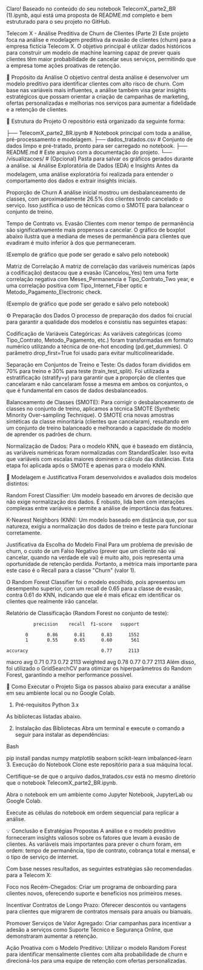 Claro! Baseado no conteúdo do seu notebook TelecomX_parte2_BR (1).ipynb, aqui está uma proposta de README.md completo e bem estruturado para o seu projeto no GitHub.

Telecom X - Análise Preditiva de Churn de Clientes (Parte 2)
Este projeto foca na análise e modelagem preditiva da evasão de clientes (churn) para a empresa fictícia Telecom X. O objetivo principal é utilizar dados históricos para construir um modelo de machine learning capaz de prever quais clientes têm maior probabilidade de cancelar seus serviços, permitindo que a empresa tome ações proativas de retenção.

🎯 Propósito da Análise
O objetivo central desta análise é desenvolver um modelo preditivo para identificar clientes com alto risco de churn. Com base nas variáveis mais influentes, a análise também visa gerar insights estratégicos que possam orientar a criação de campanhas de marketing, ofertas personalizadas e melhorias nos serviços para aumentar a fidelidade e a retenção de clientes.

📂 Estrutura do Projeto
O repositório está organizado da seguinte forma:

├── TelecomX_parte2_BR.ipynb   # Notebook principal com toda a análise, pré-processamento e modelagem.
├── dados_tratados.csv         # Conjunto de dados limpo e pré-tratado, pronto para ser carregado no notebook.
├── README.md                  # Este arquivo com a documentação do projeto.
└── /visualizacoes/            # (Opcional) Pasta para salvar os gráficos gerados durante a análise.
📊 Análise Exploratória de Dados (EDA) e Insights
Antes da modelagem, uma análise exploratória foi realizada para entender o comportamento dos dados e extrair insights iniciais.

Proporção de Churn
A análise inicial mostrou um desbalanceamento de classes, com aproximadamente 26.5% dos clientes tendo cancelado o serviço. Isso justifica o uso de técnicas como o SMOTE para balancear o conjunto de treino.

Tempo de Contrato vs. Evasão
Clientes com menor tempo de permanência são significativamente mais propensos a cancelar. O gráfico de boxplot abaixo ilustra que a mediana de meses de permanência para clientes que evadiram é muito inferior à dos que permaneceram.

(Exemplo de gráfico que pode ser gerado e salvo pelo notebook)

Matriz de Correlação
A matriz de correlação das variáveis numéricas (após a codificação) destacou que a evasão (Cancelou_Yes) tem uma forte correlação negativa com Meses_Permanencia e Tipo_Contrato_Two year, e uma correlação positiva com Tipo_Internet_Fiber optic e Metodo_Pagamento_Electronic check.

(Exemplo de gráfico que pode ser gerado e salvo pelo notebook)

⚙️ Preparação dos Dados
O processo de preparação dos dados foi crucial para garantir a qualidade dos modelos e consistiu nas seguintes etapas:

Codificação de Variáveis Categóricas: As variáveis categóricas (como Tipo_Contrato, Metodo_Pagamento, etc.) foram transformadas em formato numérico utilizando a técnica de one-hot encoding (pd.get_dummies). O parâmetro drop_first=True foi usado para evitar multicolinearidade.

Separação em Conjuntos de Treino e Teste: Os dados foram divididos em 70% para treino e 30% para teste (train_test_split). Foi utilizada a estratificação (stratify=y) para garantir que a proporção de clientes que cancelaram e não cancelaram fosse a mesma em ambos os conjuntos, o que é fundamental em casos de dados desbalanceados.

Balanceamento de Classes (SMOTE): Para corrigir o desbalanceamento de classes no conjunto de treino, aplicamos a técnica SMOTE (Synthetic Minority Over-sampling Technique). O SMOTE cria novas amostras sintéticas da classe minoritária (clientes que cancelaram), resultando em um conjunto de treino balanceado e melhorando a capacidade do modelo de aprender os padrões de churn.

Normalização de Dados: Para o modelo KNN, que é baseado em distância, as variáveis numéricas foram normalizadas com StandardScaler. Isso evita que variáveis com escalas maiores dominem o cálculo das distâncias. Esta etapa foi aplicada após o SMOTE e apenas para o modelo KNN.

🤖 Modelagem e Justificativa
Foram desenvolvidos e avaliados dois modelos distintos:

Random Forest Classifier: Um modelo baseado em árvores de decisão que não exige normalização dos dados. É robusto, lida bem com interações complexas entre variáveis e permite a análise de importância das features.

K-Nearest Neighbors (KNN): Um modelo baseado em distância que, por sua natureza, exigiu a normalização dos dados de treino e teste para funcionar corretamente.

Justificativa da Escolha do Modelo Final
Para um problema de previsão de churn, o custo de um Falso Negativo (prever que um cliente não vai cancelar, quando na verdade ele vai) é muito alto, pois representa uma oportunidade de retenção perdida. Portanto, a métrica mais importante para este caso é o Recall para a classe "Churn" (valor 1).

O Random Forest Classifier foi o modelo escolhido, pois apresentou um desempenho superior, com um recall de 0.65 para a classe de evasão, contra 0.61 do KNN, indicando que ele é mais eficaz em identificar os clientes que realmente irão cancelar.

Relatório de Classificação (Random Forest no conjunto de teste):

              precision    recall  f1-score   support

           0       0.86      0.81      0.83      1552
           1       0.55      0.65      0.60       561

    accuracy                           0.77      2113
   macro avg       0.71      0.73      0.72      2113
weighted avg       0.78      0.77      0.77      2113
Além disso, foi utilizado o GridSearchCV para otimizar os hiperparâmetros do Random Forest, garantindo a melhor performance possível.

🚀 Como Executar o Projeto
Siga os passos abaixo para executar a análise em seu ambiente local ou no Google Colab.

1. Pré-requisitos
Python 3.x

As bibliotecas listadas abaixo.

2. Instalação das Bibliotecas
Abra um terminal e execute o comando a seguir para instalar as dependências:

Bash

pip install pandas numpy matplotlib seaborn scikit-learn imbalanced-learn
3. Execução do Notebook
Clone este repositório para a sua máquina local.

Certifique-se de que o arquivo dados_tratados.csv está no mesmo diretório que o notebook TelecomX_parte2_BR.ipynb.

Abra o notebook em um ambiente como Jupyter Notebook, JupyterLab ou Google Colab.

Execute as células do notebook em ordem sequencial para replicar a análise.

💡 Conclusão e Estratégias Propostas
A análise e o modelo preditivo forneceram insights valiosos sobre os fatores que levam à evasão de clientes. As variáveis mais importantes para prever o churn foram, em ordem: tempo de permanência, tipo de contrato, cobrança total e mensal, e o tipo de serviço de internet.

Com base nesses resultados, as seguintes estratégias são recomendadas para a Telecom X:

Foco nos Recém-Chegados: Criar um programa de onboarding para clientes novos, oferecendo suporte e benefícios nos primeiros meses.

Incentivar Contratos de Longo Prazo: Oferecer descontos ou vantagens para clientes que migrarem de contratos mensais para anuais ou bianuais.

Promover Serviços de Valor Agregado: Criar campanhas para incentivar a adesão a serviços como Suporte Técnico e Segurança Online, que demonstraram aumentar a retenção.

Ação Proativa com o Modelo Preditivo: Utilizar o modelo Random Forest para identificar mensalmente clientes com alta probabilidade de churn e direcioná-los para uma equipe de retenção com ofertas personalizadas.
